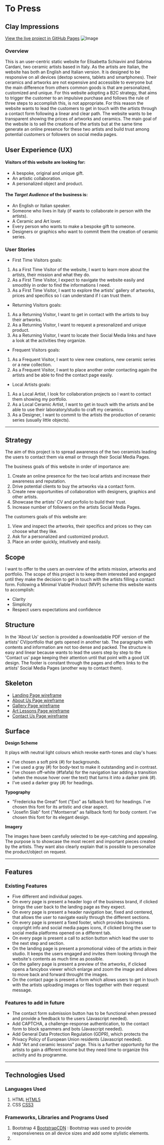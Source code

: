 
# To Press

## Clay Impressions

[View the live project in GitHub Pages](https://github.com/Marta44/topress2019)
![Image]()

### Overview

This is an user-centric static website for Elisabetta Schiavini and Sabrina Cardani, two ceramic artists based in Italy. As the artists are Italian, the website has both an English and Italian version.
It is designed to be responsive on all devices (dextop screens, tablets and smartphones). 
Their ceramics and artworks are not expensive and accessible to everyone but the main difference from others common goods is that are personalized, customized and unique.
For this website adopting a B2C strategy, that aims to trigger the customer to an impulsive purchase and follows the rule of three steps to accomplish this, is not appropriate. 
For this reason the website wants to lead the customers to get in touch with the artists through a contact form following a linear and clear path. The website wants to be transparent showing the prices of artworks and ceramics. The main goal of the website is to sell the creations of the artists but at the same time generate an online presence for these two artists and build trust among potential customers or followers on social media pages.

## User Experience (UX)

#### Visitors of this website are looking for:
* A bespoke, original and unique gift.
* An artistic collaboration.
* A personalized object and product.

#### The *Target Audience* of the business is:
* An English or Italian speaker.
* Someone who lives in Italy (if wants to collaborate in person with the artists).
* A Ceramic and Art lover.
* Every person who wants to make a bespoke gift to someone.
* Designers or graphics who want to commit them the creation of ceramic series.

### User Stories
* First Time Visitors goals:
1. As a First Time Visitor of the website, I want to learn more about the artists, their mission and what they do.
2. As a First Time Visitor, I expect to navigate the website easily and smoothly in order to find the informations I need.
3. As a First Time Visitor, I want to explore the artists' gallery of artworks, prices and specifics so I can understand if I can trust them. 
* Returning Visitors goals:
1. As a Returning Visitor, I want to get in contact with the artists to buy their artworks.
2. As a Returning Visitor, I want to request a presonalized and unique product.
3. As a Returning Visitor, I want to locate their Social Media links and have a look at the activities they organize.
* Frequent Visitors goals:
1. As a Frequent Visitor, I want to view new creations, new ceramic series or a new collection.
2. As a Frequent Visitor, I want to place another order contacting again the artists and be able to find the contact page easily.
* Local Artists goals:
1. As a Local Artist, I look for collaboration projects so I want to contact them showing my portfolio. 
2. As a Local Ceramic Artist, I want to get in touch with the artists and be able to use their laboratory/studio to craft my ceramics.
3. As a Designer, I want to commit to the artists the production of ceramic series (usually little objects). 
---
## Strategy
The aim of this project is to spread awareness of the two ceramists leading the users to contact them via email or through their Social Media Pages.

The business goals of this website in order of importance are:
1. Create an online presence for the two local artists and increase their awareness and reputation.
2. Drive potential clients to buy the artworks via a contact form.
3. Create new opportunities of collaboration with designers, graphics and other artists.
4. Showcase the artists' CV and porfolio to build their trust.
5. Increase number of followers on the artists Social Media Pages.

The customers goals of this website are:
1. View and inspect the artworks, their specifics and prices so they can choose what they like.
2. Ask for a personalized and customized product. 
3. Place an order quickly, intuitively and easily.

## Scope
I want to offer to the users an overview of the artists mission, artworks and portfolio. The scope of this project is to keep them interested and engaged until they make the decision to get in touch with the artists filling a contact form.
Following a Minimal Viable Product (MVP) scheme this website wants to accomplish:
* Clarity
* Simplicity
* Respect users expectations and confidence

## Structure
In the 'About Us' section is provided a downloadable PDF version of the artists' CV/portfolio that gets opened in another tab.
The paragraphs with contents and information are not too dense and packed.
The structure is easy and linear because wants to lead the users step by step to the 'Contact us' page keeping their attention until that point with a good UX design. 
The footer is constant through the pages and offers links to the artists' Social Media Pages (another way to contact them).

## Skeleton
- [Landing Page wireframe]()
- [About Us Page wireframe]()
- [Gallery Page wireframe]()
- [Art Lessons Page wireframe]()
- [Contact Us Page wireframe]()

## Surface
**Design Scheme**

It plays with neutral light colours which revoke earth-tones and clay's hues:

* I've chosen a soft pink (#) for backgrounds.
* I've used a gray (#) for body-text to make it outstanding and in contrast.
* I've chosen off-white (#fafafa) for the navigation bar adding a transition (when the mouse hover over the text) that turns it into a darker pink (#).
* I've used a darker gray (#) for headings.

**Typography**
* "Fredericka the Great" font ("Exo" as fallback font) for headings. I've chosen this font for its artistic and clear aspect.
* "Josefin Slab" font ("Montserrat" as fallback font) for body content. I've chosen this font for its elegant design.

**Imagery**

The images have been carefully selected to be eye-catching and appealing. The purpose is to showcase the most recent and important pieces created by the artists. They want also clearly explain that is possible to personalize the product/object on request.

---

## Features
### Existing Features
* Five different and individual pages.
* On every page is present a header logo of the business brand, if clicked brings the user back to the landing page as they expect.
* On every page is present a header navigation bar, fixed and centered, that allows the user to navigate easily through the different sections.
* On every page is present a fixed footer, which provides business copyright info and social media pages icons, if clicked bring the user to social media platforms opened on a different tab.
* On every page is present a call to action button which lead the user to the next step and section.
* On the landing page is present a promotional video of the artists in their studio. It keeps the users engaged and invites them looking through the website's contents as much time as possible.
* On the gallery page is present a preview of the artworks, if clicked opens a fancybox viewer which enlarge and zoom the image and allows to move back and forward throught the images.
* On the contact page is present a form which allows users to get in touch with the artists uploading images or files together with their request message.

### Features to add in future
* The contact form submission button has to be functional when pressed and provide a feedback to the users (Javascript needed).
* Add CAPTCHA, a challenge-response authentication, to the contact form to block spammers and bots (Javascript needed).
* Add General Data Protection Regulation (GDPR), which protects the Privacy Policy of European Union residents (Javascript needed).
* Add "Art and ceramic lessons" page. This is a further opportunity for the artists to gain a different income but they need time to organize this activity and its programme.
---
## Technologies Used
### Languages Used
1. HTML [HTML5](https://en.wikipedia.org/wiki/HTML5)
2. CSS [CSS3](https://en.wikipedia.org/wiki/Cascading_Style_Sheets)

### Frameworks, Libraries and Programs Used
1. Bootstrap 4 [BootstrapCDN](https://getbootstrap.com/docs/4.0/getting-started/download/#bootstrapcdn) : Bootstrap was used to provide responsiveness on all device sizes and add some stylistic elements.
2. 
